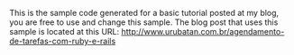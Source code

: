 This is the sample code generated for a basic tutorial posted at my blog, you are free to use and change this sample.
The blog post that uses this sample is located at this URL: http://www.urubatan.com.br/agendamento-de-tarefas-com-ruby-e-rails